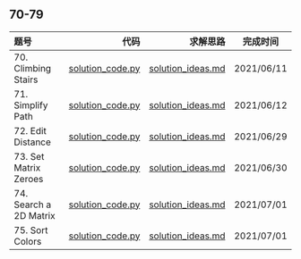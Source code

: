 ## 70-79
|题号|代码|求解思路|完成时间|
|:---|---:|---:|:---:|
| 70. Climbing Stairs | [solution_code.py](./70-ClimbingStairs/solution_code.py) | [solution_ideas.md](./70-ClimbingStairs/solution_ideas.md) | 2021/06/11 |
| 71. Simplify Path | [solution_code.py](./71-SimplifyPath/solution_code.py) | [solution_ideas.md](./71-SimplifyPath/solution_ideas.md) | 2021/06/12 |
| 72. Edit Distance | [solution_code.py](./72-EditDistance/solution_code.py) | [solution_ideas.md](./72-EditDistance/solution_ideas.md) | 2021/06/29 |
| 73. Set Matrix Zeroes | [solution_code.py](./73-SetMatrixZeroes/solution_code.py) | [solution_ideas.md](./73-SetMatrixZeroes/solution_ideas.md) | 2021/06/30 |
| 74. Search a 2D Matrix | [solution_code.py](./74-SearchA2DMatrix/solution_code.py) | [solution_ideas.md](./74-SearchA2DMatrix/solution_ideas.md) | 2021/07/01 |
| 75. Sort Colors | [solution_code.py](./75-SortColors/solution_code.py) | [solution_ideas.md](./75-SortColors/solution_ideas.md) | 2021/07/01 |
